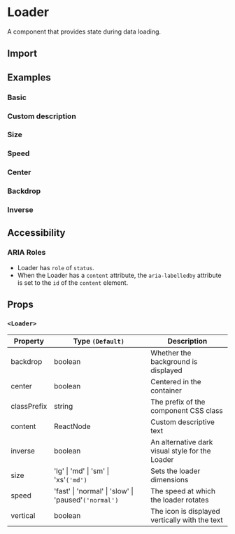 # Loader

A component that provides state during data loading.

## Import

<!--{include:<import-guide>}-->

## Examples

### Basic

<!--{include:`basic.md`}-->

### Custom description

<!--{include:`content.md`}-->

### Size

<!--{include:`size.md`}-->

### Speed

<!--{include:`speed.md`}-->

### Center

<!--{include:`center.md`}-->

### Backdrop

<!--{include:`backdrop.md`}-->

### Inverse

<!--{include:`inverse.md`}-->

## Accessibility

### ARIA Roles

- Loader has `role` of `status`.
- When the Loader has a `content` attribute, the `aria-labelledby` attribute is set to the `id` of the `content` element.

## Props

### `<Loader>`

| Property    | Type `(Default)`                         | Description                                     |
| ----------- | ---------------------------------------- | ----------------------------------------------- |
| backdrop    | boolean                                  | Whether the background is displayed             |
| center      | boolean                                  | Centered in the container                       |
| classPrefix | string                                   | The prefix of the component CSS class           |
| content     | ReactNode                                | Custom descriptive text                         |
| inverse     | boolean                                  | An alternative dark visual style for the Loader |
| size        | 'lg' \| 'md' \| 'sm' \| 'xs'`('md')`     | Sets the loader dimensions                      |
| speed       | 'fast' \| 'normal' \| 'slow' \| 'paused'`('normal')` | The speed at which the loader rotates           |
| vertical    | boolean                                  | The icon is displayed vertically with the text  |
